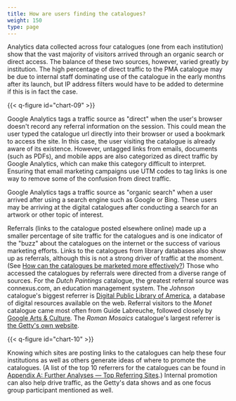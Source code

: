 ```yaml
---
title: How are users finding the catalogues?
weight: 150
type: page
---
```


Analytics data collected across four catalogues (one from each institution) show that the vast majority of visitors arrived through an organic search or direct access. The balance of these two sources, however, varied greatly by institution. The high percentage of direct traffic to the PMA catalogue may be due to internal staff dominating use of the catalogue in the early months after its launch, but IP address filters would have to be added to determine if this is in fact the case.

{{< q-figure id="chart-09" >}}

Google Analytics tags a traffic source as "direct" when the user's browser doesn't record any referral information on the session. This could mean the user typed the catalogue url directly into their browser or used a bookmark to access the site. In this case, the user visiting the catalogue is already aware of its existence. However, untagged links from emails, documents (such as PDFs), and mobile apps are also categorized as direct traffic by Google Analytics, which can make this category difficult to interpret. Ensuring that email marketing campaigns use UTM codes to tag links is one way to remove some of the confusion from direct traffic.

Google Analytics tags a traffic source as "organic search" when a user arrived after using a search engine such as Google or Bing. These users may be arriving at the digital catalogues after conducting a search for an artwork or other topic of interest.

Referrals (links to the catalogue posted elsewhere online) made up a smaller percentage of site traffic for the catalogues and is one indicator of the "buzz" about the catalogues on the internet or the success of various marketing efforts. Links to the catalogues from library databases also show up as referrals, although this is not a strong driver of traffic at the moment. (See [How can the catalogues be marketed more effectively?](/marketing-and-demographics/effective-marketing/)) Those who accessed the catalogues by referrals were directed from a diverse range of sources. For the *Dutch Paintings* catalogue, the greatest referral source was connexus.com, an education management system. The *Johnson* catalogue's biggest referrer is [Digital Public Library of America](https://dp.la/), a database of digital resources available on the web. Referral visitors to the *Monet* catalogue came most often from Guide Labreuche, followed closely by [Google Arts & Culture](https://artsandculture.google.com/). The *Roman Mosaics* catalogue's largest referrer is [the Getty's own website](http://getty.edu/).

{{< q-figure id="chart-10" >}}

Knowing which sites are posting links to the catalogues can help these four institutions as well as others generate ideas of where to promote the catalogues. (A list of the top 10 referrers for the catalogues can be found in [Appendix A: Further Analyses — Top Referring Sites](/further-analyses/#top-referring-sites).) Internal promotion can also help drive traffic, as the Getty's data shows and as one focus group participant mentioned as well.
